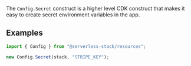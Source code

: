 The `Config.Secret` construct is a higher level CDK construct that makes it easy to create secret environment variables in the app.

## Examples

```js
import { Config } from "@serverless-stack/resources";

new Config.Secret(stack, "STRIPE_KEY");
```